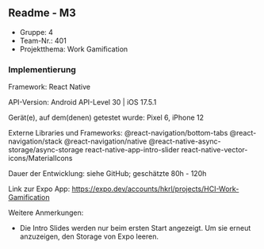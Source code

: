 ## Readme - M3

* Gruppe:	4
* Team-Nr.: 401
* Projektthema: Work Gamification

### Implementierung

Framework:	React Native

API-Version:	Android API-Level 30 | iOS 17.5.1

Gerät(e), auf dem(denen) getestet wurde:
Pixel 6, iPhone 12

Externe Libraries und Frameworks:
@react-navigation/bottom-tabs
@react-navigation/stack
@react-navigation/native
@react-native-async-storage/async-storage
react-native-app-intro-slider
react-native-vector-icons/MaterialIcons

Dauer der Entwicklung:
siehe GitHub; geschätzte 80h - 120h

Link zur Expo App: https://expo.dev/accounts/hkrl/projects/HCI-Work-Gamification

Weitere Anmerkungen:
- Die Intro Slides werden nur beim ersten Start angezeigt. Um sie erneut anzuzeigen, den Storage von Expo leeren.